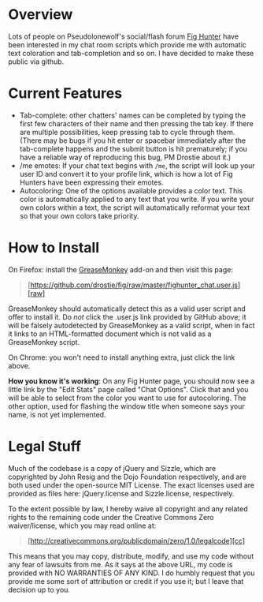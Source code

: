 # Overview #
Lots of people on Pseudolonewolf's social/flash forum [Fig Hunter][fh] have 
been interested in my chat room scripts which provide me with automatic text
coloration and tab-completion and so on. I have decided to make these public
via github.

# Current Features #
* Tab-complete: other chatters' names can be completed by typing the first few 
  characters of their name and then pressing the tab key. If there are multiple 
  possibilities, keep pressing tab to cycle through them. (There may be bugs if 
  you hit enter or spacebar immediately after the tab-complete happens and the 
  submit button is hit prematurely; if you have a reliable way of reproducing 
  this bug, PM Drostie about it.)
* /me emotes: If your chat text begins with `/me`, the script will look up your 
  user ID and convert it to your profile link, which is how a lot of Fig 
  Hunters have been expressing their emotes.
* Autocoloring: One of the options available provides a color text. This color 
  is automatically applied to any text that you write. If you write your own 
  colors within a text, the script will automatically reformat your text so 
  that your own colors take priority. 

# How to Install #

On Firefox: install the [GreaseMonkey][gm] add-on and then visit this page:

>   [https://github.com/drostie/fig/raw/master/fighunter_chat.user.js][raw]

GreaseMonkey should automatically detect this as a valid user script and offer 
to install it. Do *not* click the .user.js link provided by GitHub above; it 
will be falsely autodetected by GreaseMonkey as a valid script, when in fact 
it links to an HTML-formatted document which is not valid as a GreaseMonkey 
script.

On Chrome: you won't need to install anything extra, just click the link above.

**How you know it's working**: On any Fig Hunter page, you should now see a 
little link by the "Edit Stats" page called "Chat Options". Click that and you 
will be able to select from the color you want to use for autocoloring. The 
other option, used for flashing the window title when someone says your name, 
is not yet implemented. 

# Legal Stuff #

Much of the codebase is a copy of jQuery and Sizzle, which are copyrighted by 
John Resig and the Dojo Foundation respectively, and are both used under the
open-source MIT License. The exact licenses used are provided as files here: 
jQuery.license and Sizzle.license, respectively.

To the extent possible by law, I hereby waive all copyright and any related 
rights to the remaining code under the Creative Commons Zero waiver/license, 
which you may read online at:

>    [http://creativecommons.org/publicdomain/zero/1.0/legalcode][cc]

This means that you may copy, distribute, modify, and use my code without any 
fear of lawsuits from me. As it says at the above URL, my code is provided 
with NO WARRANTIES OF ANY KIND. I do humbly request that you provide me some 
sort of attribution or credit if you use it; but I leave that decision up to 
you. 

[raw]: https://github.com/drostie/fig/raw/master/fighunter_chat.user.js
[fh]: http://www.fighunter.com/
[cc]: http://creativecommons.org/publicdomain/zero/1.0/legalcode
[gm]: https://addons.mozilla.org/en-US/firefox/addon/greasemonkey/